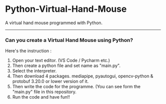 # Python-Virtual-Hand-Mouse
A virtual hand mouse programmed with Python.

---

### Can you create a Virtual Hand Mouse using Python?
Here's the instruction :

1. Open your text editor. (VS Code / Pycharm etc.)
2. Then create a python file and set name as "main.py". 
3. Select the interpreter. 
4. Then download 4 packages. mediapipe, pyautogui, opencv-python & protobuf 3.20.0 or  lower version of it.
5. Then write the code for the programme. (You can see form the "main.py" file in this repository. 
6. Run the code and have fun!!
